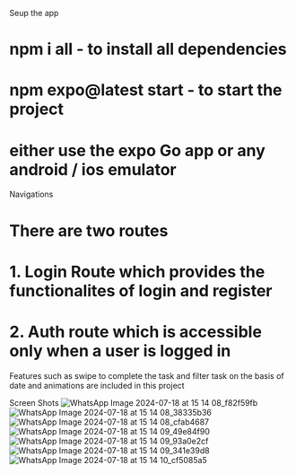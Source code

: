 Seup the app
# npm i all - to install all dependencies
# npm expo@latest start - to start the project
# either use the expo Go app or any android / ios emulator 

Navigations
# There are two routes
# 1. Login Route which provides the functionalites of login and register
# 2. Auth route which is accessible only when a user is logged in

Features such as swipe to complete the task and filter task on the basis of date and animations are included in this project

Screen Shots
![WhatsApp Image 2024-07-18 at 15 14 08_f82f59fb](https://github.com/user-attachments/assets/b806da09-4bf8-4e0c-adc3-a88fc34c6aa9)
![WhatsApp Image 2024-07-18 at 15 14 08_38335b36](https://github.com/user-attachments/assets/3f72043c-a76b-46ff-8735-9457b6443315)
![WhatsApp Image 2024-07-18 at 15 14 08_cfab4687](https://github.com/user-attachments/assets/09bc3faf-1a19-429a-9bea-37b56b132bd5)
![WhatsApp Image 2024-07-18 at 15 14 09_49e84f90](https://github.com/user-attachments/assets/850cb556-c0dc-4d42-9ad2-41e3ae240567)
![WhatsApp Image 2024-07-18 at 15 14 09_93a0e2cf](https://github.com/user-attachments/assets/737a26fa-0b72-4b85-a6a8-32baecd9a003)
![WhatsApp Image 2024-07-18 at 15 14 09_341e39d8](https://github.com/user-attachments/assets/fe158954-c88a-41cb-95fe-a8707830c8a2)
![WhatsApp Image 2024-07-18 at 15 14 10_cf5085a5](https://github.com/user-attachments/assets/646684da-24ee-46bf-9b94-444745f6e0df)
